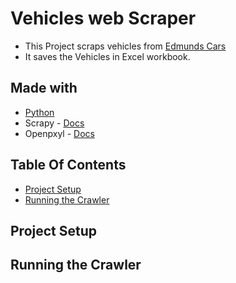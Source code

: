 # Vehicles web Scraper
* This Project scraps vehicles from [Edmunds Cars](https://www.edmunds.com/cars-for-sale-by-owner/)
* It saves the Vehicles in Excel workbook.

## Made with
* [Python](https://www.python.org/)
* Scrapy - [Docs](https://docs.scrapy.org/en/latest/index.html)
* Openpxyl - [Docs](https://openpyxl.readthedocs.io/en/stable/index.html)

## Table Of Contents
* [Project Setup](#project-setup)
* [Running the Crawler](#running-the-crawler)


## Project Setup
## Running the Crawler